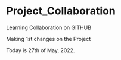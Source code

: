 # Project_Collaboration
Learning Collaboration on GITHUB

Making 1st changes on the Project

Today is 27th of May, 2022.
